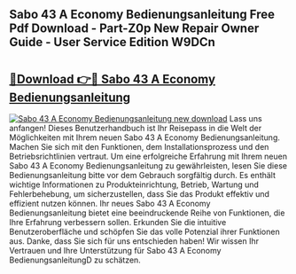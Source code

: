 ## Sabo 43 A Economy Bedienungsanleitung Free Pdf Download - Part-Z0p New Repair Owner Guide - User Service Edition W9DCn

# <h2><a href="http://df001m4.blite.top/?on=Sabo+43+A+Economy+Bedienungsanleitung">🔗Download 👉🔴 Sabo 43 A Economy Bedienungsanleitung</a></h2>

[![Sabo 43 A Economy Bedienungsanleitung new download](https://i.imgur.com/lujVjoI.png)](http://df001m4.blite.top/?on=Sabo+43+A+Economy+Bedienungsanleitung)
Lass uns anfangen! Dieses Benutzerhandbuch ist Ihr Reisepass in die Welt der Möglichkeiten mit Ihrem neuen Sabo 43 A Economy Bedienungsanleitung. Machen Sie sich mit den Funktionen, dem Installationsprozess und den Betriebsrichtlinien vertraut. Um eine erfolgreiche Erfahrung mit Ihrem neuen Sabo 43 A Economy Bedienungsanleitung zu gewährleisten, lesen Sie diese Bedienungsanleitung bitte vor dem Gebrauch sorgfältig durch. Es enthält wichtige Informationen zu Produkteinrichtung, Betrieb, Wartung und Fehlerbehebung, um sicherzustellen, dass Sie das Produkt effektiv und effizient nutzen können. Ihr neues Sabo 43 A Economy Bedienungsanleitung bietet eine beeindruckende Reihe von Funktionen, die Ihre Erfahrung verbessern sollen. Erkunden Sie die intuitive Benutzeroberfläche und schöpfen Sie das volle Potenzial ihrer Funktionen aus. Danke, dass Sie sich für uns entschieden haben! Wir wissen Ihr Vertrauen und Ihre Unterstützung für Sabo 43 A Economy BedienungsanleitungD zu schätzen.
